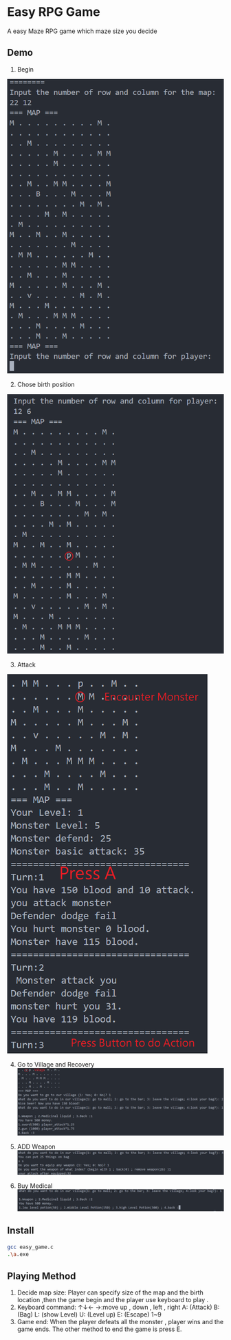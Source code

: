 # Easy RPG Game

A easy Maze RPG game which maze size you decide

## Demo

1. Begin
<img src="demo_img/begin.png" heigh="1000">

2. Chose birth position
<img src="demo_img/start_position.png" heigh="1000">

3. Attack
<img src="demo_img/play.png" heigh="1000">

4. Go to Village and Recovery
![](demo_img/village.png)

5. ADD Weapon
![](demo_img/add_weapon.png)

6. Buy Medical
![](demo_img/medical.png)

## Install

```sh
gcc easy_game.c
.\a.exe
```

## Playing Method

1. Decide map size:
Player can specify size of the map and the birth location ,then the game begin and the player use keyboard to play .
2. Keyboard command:
   ↑↓← →:move up , down , left , right
   A: (Attack)
   B: (Bag)
   L: (show Level)
   U: (Level up)
   E: (Escape)
   1~9
3. Game end:
   When the player defeats all the monster , player wins and the game ends.
    The other method to end the game is press E.
